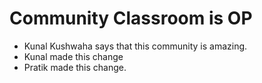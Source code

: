 # Community Classroom is OP

- Kunal Kushwaha says that this community is amazing.
- Kunal made this change
- Pratik made this change.
